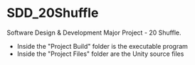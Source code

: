 # SDD_20Shuffle

Software Design & Development Major Project - 20 Shuffle.


- Inside the "Project Build" folder is the executable program
- Inside the "Project Files" folder are the Unity source files 
